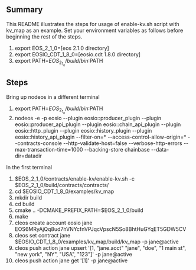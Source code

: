 ## Summary
This README illustrates the steps for usage of enable-kv.sh script with kv_map as an example. Set your environment variables as follows before beginning the rest of the steps.
1. export EOS_2_1_0=[eos 2.1.0 directory]
1. export EOSIO_CDT_1_8_0=[eosio.cdt 1.8.0 directory]
1. export PATH=$EOS_2_1_0/build/bin:$PATH

## Steps
Bring up nodeos in a different terminal
1. export PATH=$EOS_2_1_0/build/bin:$PATH
1. nodeos -e -p eosio --plugin eosio::producer_plugin --plugin eosio::producer_api_plugin --plugin eosio::chain_api_plugin --plugin eosio::http_plugin --plugin eosio::history_plugin --plugin eosio::history_api_plugin --filter-on=* --access-control-allow-origin=* --contracts-console --http-validate-host=false --verbose-http-errors --max-transaction-time=1000 --backing-store chainbase --data-dir=datadir

In the first terminal
1. $EOS_2_1_0/contracts/enable-kv/enable-kv.sh -c $EOS_2_1_0/build/contracts/contracts/
1. cd $EOSIO_CDT_1_8_0/examples/kv_map
1. mkdir build
1. cd build
1. cmake .. -DCMAKE_PREFIX_PATH=$EOS_2_1_0/build
1. make
1. cleos create account eosio jane EOS6MRyAjQq8ud7hVNYcfnVPJqcVpscN5So8BhtHuGYqET5GDW5CV
1. cleos set contract jane $EOSIO_CDT_1_8_0/examples/kv_map/build/kv_map -p jane@active
1. cleos push action jane upsert '[1, "jane.acct" "jane", "doe", "1 main st", "new york", "NY", "USA", "123"]' -p jane@active
1. cleos push action jane get '[1]' -p jane@active
